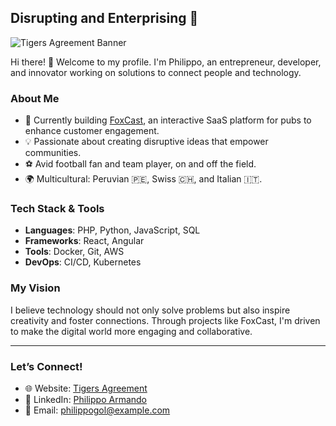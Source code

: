 ## Disrupting and Enterprising 🚀

![Tigers Agreement Banner](https://www.tigers-agreement.com/images/banner-2.png)

Hi there! 👋 Welcome to my profile. I'm Philippo, an entrepreneur, developer, and innovator working on solutions to connect people and technology.

### About Me
- 🌱 Currently building [FoxCast](https://github.com/philippogol/foxcast-dev), an interactive SaaS platform for pubs to enhance customer engagement.
- 💡 Passionate about creating disruptive ideas that empower communities.
- ⚽ Avid football fan and team player, on and off the field.
- 🌍 Multicultural: Peruvian 🇵🇪, Swiss 🇨🇭, and Italian 🇮🇹.

### Tech Stack & Tools
- **Languages**: PHP, Python, JavaScript, SQL
- **Frameworks**: React, Angular
- **Tools**: Docker, Git, AWS
- **DevOps**: CI/CD, Kubernetes

### My Vision
I believe technology should not only solve problems but also inspire creativity and foster connections. Through projects like FoxCast, I'm driven to make the digital world more engaging and collaborative.

---

### Let’s Connect!
- 🌐 Website: [Tigers Agreement](https://www.tigers-agreement.com/)
- 💼 LinkedIn: [Philippo Armando](https://linkedin.com/in/yourprofile)
- 📧 Email: [philippogol@example.com](mailto:philippo@tigers-agreement.com)
